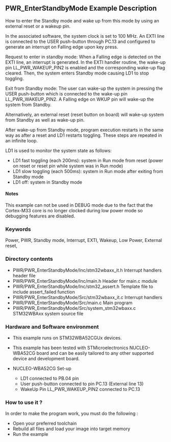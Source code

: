﻿## <b>PWR_EnterStandbyMode Example Description</b>

How to enter the Standby mode and wake up from this mode by using an external
reset or a wakeup pin.

In the associated software, the system clock is set to 100 MHz.
An EXTI line is connected to the USER push-button through PC.13 and configured to generate an
interrupt on Falling edge upon key press.

Request to enter in standby mode:
When a Falling edge is detected on the EXTI line, an interrupt is generated.
In the EXTI handler routine, the wake-up pin LL_PWR_WAKEUP_PIN2 is enabled and the
corresponding wake-up flag cleared. Then, the system enters Standby mode causing
LD1 to stop toggling.

Exit from Standby mode:
The user can wake-up the system in pressing the USER push-button which is
connected to the wake-up pin LL_PWR_WAKEUP_PIN2.
A Falling edge on WKUP pin will wake-up the system from Standby.

Alternatively, an external reset (reset button on board) will wake-up system from Standby
as well as wake-up pin.

After wake-up from Standby mode, program execution restarts in the same way as
after a reset and LD1 restarts toggling.
These steps are repeated in an infinite loop.

LD1 is used to monitor the system state as follows:

 - LD1 fast toggling (each 200ms): system in Run mode from reset (power on reset or reset pin while system was in Run mode)
 - LD1 slow toggling (each 500ms): system in Run mode after exiting from Standby mode
 - LD1 off: system in Standby mode

#### <b>Notes</b>

This example can not be used in DEBUG mode due to the fact
that the Cortex-M33 core is no longer clocked during low power mode
so debugging features are disabled.

### <b>Keywords</b>

Power, PWR, Standby mode, Interrupt, EXTI, Wakeup, Low Power, External reset,

### <b>Directory contents</b>

  - PWR/PWR_EnterStandbyMode/Inc/stm32wbaxx_it.h         Interrupt handlers header file
  - PWR/PWR_EnterStandbyMode/Inc/main.h                  Header for main.c module
  - PWR/PWR_EnterStandbyMode/Inc/stm32_assert.h          Template file to include assert_failed function
  - PWR/PWR_EnterStandbyMode/Src/stm32wbaxx_it.c         Interrupt handlers
  - PWR/PWR_EnterStandbyMode/Src/main.c                  Main program
  - PWR/PWR_EnterStandbyMode/Src/system_stm32wbaxx.c     STM32WBAxx system source file

### <b>Hardware and Software environment</b>

  - This example runs on STM32WBA52CGUx devices.

  - This example has been tested with STMicroelectronics NUCLEO-WBA52CG
    board and can be easily tailored to any other supported device
    and development board.

  - NUCLEO-WBA52CG Set-up
    - LD1 connected to PB.04 pin
    - User push-button connected to pin PC.13 (External line 13)
    - WakeUp Pin LL_PWR_WAKEUP_PIN2 connected to PC.13

### <b>How to use it ?</b>

In order to make the program work, you must do the following :

 - Open your preferred toolchain
 - Rebuild all files and load your image into target memory
 - Run the example

